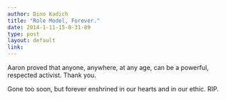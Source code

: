 ```yaml
---
author: Dino Kadich
title: "Role Model, Forever."
date: 2014-1-11-15-0-31-89
type: post
layout: default
link: 
---
```

Aaron proved that anyone, anywhere, at any age, can be a powerful, respected activist. Thank you.

Gone too soon, but forever enshrined in our hearts and in our ethic. RIP.
